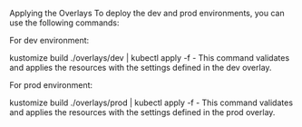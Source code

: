 Applying the Overlays
To deploy the dev and prod environments, you can use the following commands:

For dev environment:

kustomize build ./overlays/dev | kubectl apply -f -
This command validates and applies the resources with the settings defined in the dev overlay.

For prod environment:

kustomize build ./overlays/prod | kubectl apply -f -
This command validates and applies the resources with the settings defined in the prod overlay.